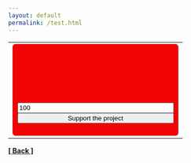 ```yaml
---
layout: default
permalink: /test.html
---
```

<table cellPadding="0" cellSpacing="0"><tr><td><div style="padding:0.6em;background-color:#f10404;border:1px solid #b8cfe6;border-radius:7px">
<a style="width:200px;height:100px;display:block;margin-bottom:0.6em;background:url(https://yoomoney.ru/transfer/balance-informer/balance?id=28869014&key=226A2D499DF3688B) 0 0 no-repeat"></a>
<form action="https://yoomoney.ru/quickpay/confirm.xml" method="post"><input type="hidden" name="receiver" value="41001263743821"/>
<input name="sum" style="width:100%" value="100"/><input type="hidden" name="origin" value="button"/><input type="hidden" name="quickpay-form" value="small"/>
<input type="hidden" name="targets" value="Voluntary donation"/><input type="hidden" name="comment" value="Donate via "My balance"/>
<input type="submit" style="width:100%" value="Support the project"/></form></div></td></tr></table>

**[[ Back ]](./)**